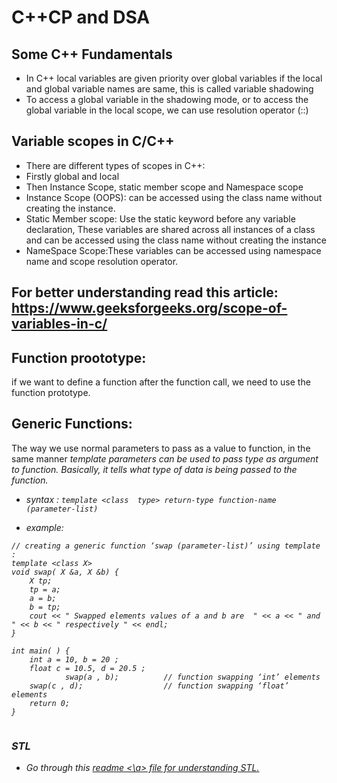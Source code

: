 # C++CP and DSA

## Some C++ Fundamentals 

- In C++ local variables are given priority over global variables if the local and global variable names are same, this is called variable shadowing
- To access a global variable in the shadowing mode, or to access the global variable in the local scope, we can use resolution operator (::)

## Variable scopes in C/C++ 
 - There are different types of scopes in C++: 
 - Firstly global and local
 - Then Instance Scope, static member scope and Namespace scope
 - Instance Scope (OOPS):  can be accessed using the class name without creating the instance.
 - Static Member scope: Use the static keyword before any variable declaration,  These variables are shared across all instances of a class and can be accessed using the class name without creating the instance
 - NameSpace Scope:These variables can be accessed using namespace name and scope resolution operator.
## For better understanding read this article: https://www.geeksforgeeks.org/scope-of-variables-in-c/

## Function proototype:
 if we want to define a function after the function call, we need to use the function prototype.

## Generic Functions: 
The way we use normal parameters to pass as a value to function, in the same manner <i>template parameters can be used to pass type as argument to function.<i> Basically, it tells what type of data is being passed to the function. 

- syntax : `template <class  type> return-type function-name (parameter-list)`

- example:
```
// creating a generic function ‘swap (parameter-list)’ using template :
template <class X> 
void swap( X &a, X &b) {
    X tp;
    tp = a;
    a = b;
    b = tp;
    cout << " Swapped elements values of a and b are  " << a << " and  " << b << " respectively " << endl;
}

int main( ) {
    int a = 10, b = 20 ;
    float c = 10.5, d = 20.5 ;
            swap(a , b);          // function swapping ‘int’ elements 
    swap(c , d);                  // function swapping ‘float’ elements 
    return 0;
}
 
 ```
### STL 
- Go through this  <a href="https://github.com/gitit24x7/Cpp-CP-and-DSA/blob/main/STL.md"> readme <\a> file for understanding STL. 
